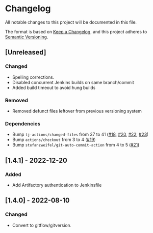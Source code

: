 # Changelog

All notable changes to this project will be documented in this file.

The format is based on [Keep a Changelog](https://keepachangelog.com/en/1.0.0/),
and this project adheres to [Semantic Versioning](https://semver.org/spec/v2.0.0.html).

## [Unreleased]
### Changed
- Spelling corrections.
- Disabled concurrent Jenkins builds on same branch/commit
- Added build timeout to avoid hung builds

### Removed
- Removed defunct files leftover from previous versioning system

### Dependencies
- Bump `tj-actions/changed-files` from 37 to 41 ([#18](https://github.com/Cray-HPE/k8s-liveness/pull/18), [#20](https://github.com/Cray-HPE/k8s-liveness/pull/20), [#22](https://github.com/Cray-HPE/k8s-liveness/pull/22), [#23](https://github.com/Cray-HPE/k8s-liveness/pull/23))
- Bump `actions/checkout` from 3 to 4 ([#19](https://github.com/Cray-HPE/k8s-liveness/pull/19))
- Bump `stefanzweifel/git-auto-commit-action` from 4 to 5 ([#21](https://github.com/Cray-HPE/k8s-liveness/pull/21))

## [1.4.1] - 2022-12-20
### Added
- Add Artifactory authentication to Jenkinsfile

## [1.4.0] - 2022-08-10
### Changed
- Convert to gitflow/gitversion.